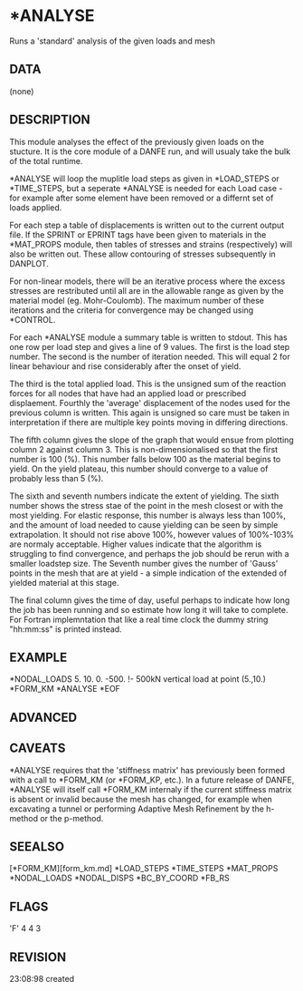 
# *ANALYSE
Runs a 'standard' analysis of the given loads and mesh
## DATA
(none)
## DESCRIPTION
This module analyses the effect of the previously given loads on the stucture.
It is the core module of a DANFE run, and will usualy take the bulk of the total
runtime.

*ANALYSE will loop the muplitle load steps as given in *LOAD_STEPS or
*TIME_STEPS, but a seperate *ANALYSE is needed for each Load case - for example
after some element have been removed or a differnt set of loads applied.

For each step a table of displacements is written out to the current output
file. If the SPRINT or EPRINT tags have been given to materials in the
*MAT_PROPS module, then tables of stresses and strains (respectively) will also
be written out. These allow contouring of stresses subsequently in DANPLOT.

For non-linear models, there will be an iterative process where the excess
stresses are restributed until all are in the allowable range as given by the
material model (eg. Mohr-Coulomb). The maximum number of these iterations and
the criteria for convergence may be changed using *CONTROL.

For each *ANALYSE module a summary table is written to stdout. This has one row
per load step and gives a line of 9 values. The first is the load step number.
The second is the number of iteration needed. This will equal 2 for linear
behaviour and rise considerably after the onset of yield.

The third is the total applied load. This is the unsigned sum of the reaction
forces for all nodes that have had an applied load or prescribed displaement.
Fourthly the 'average' displacement of the nodes used for the previous column is
written. This again is unsigned so care must be taken in interpretation if there
are multiple key points moving in differing directions.

The fifth column gives the slope of the graph that would ensue from plotting
column 2 against column 3. This is non-dimensionalised so that the first number
is 100 (%). This number falls below 100 as the material begins to yield. On the
yield plateau, this number should converge to a value of probably less than 5
(%).

The sixth and seventh numbers indicate the extent of yielding. The sixth number
shows the stress stae of the point in the mesh closest or with the most
yielding. For elastic response, this number is always less than 100%, and the
amount of load needed to cause yielding can be seen by simple extrapolation. It
should not rise above 100%, however values of 100%-103% are normaly acceptable.
Higher values indicate that the algorithm is struggling to find convergence, and
perhaps the job should be rerun with a smaller loadstep size. The Seventh number
gives the number of 'Gauss' points in the mesh that are at yield - a simple
indication of the extended of yielded material at this stage.

The final column gives the time of day, useful perhaps to indicate how long the
job has been running and so estimate how long it will take to complete. For
Fortran implemntation that like a real time clock the dummy string "hh:mm:ss" is
printed instead.

## EXAMPLE
*NODAL_LOADS
  5. 10.    0.  -500.     !- 500kN vertical load at point (5.,10.)
*FORM_KM
*ANALYSE
*EOF

## ADVANCED
## CAVEATS
*ANALYSE requires that the 'stiffness matrix' has previously been formed with a
call to *FORM_KM (or *FORM_KP, etc.). In a future release of DANFE, *ANALYSE
will itself call *FORM_KM internaly if the current stiffness matrix is absent or
invalid because the mesh has changed, for example when excavating a tunnel or
performing Adaptive Mesh Refinement by the h-method or the p-method.

## SEEALSO
[*FORM_KM][form_km.md]
*LOAD_STEPS
*TIME_STEPS
*MAT_PROPS
*NODAL_LOADS
*NODAL_DISPS
*BC_BY_COORD
*FB_RS
## FLAGS
'F'    4    4    3
## REVISION
 23:08:98 created
